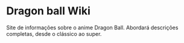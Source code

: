 # Dragon ball Wiki
Site de informações sobre o anime Dragon Ball. 
Abordará descrições completas, desde o clássico 
ao super.
